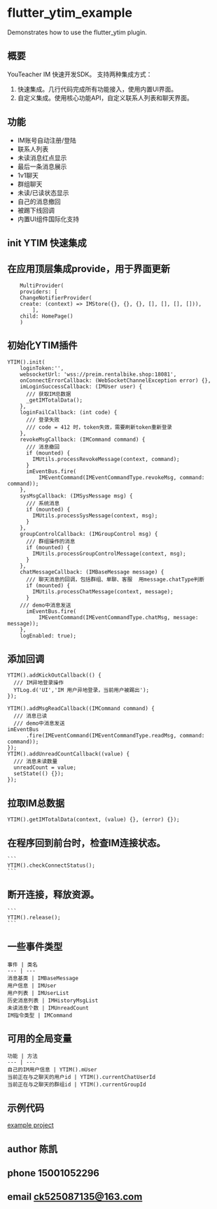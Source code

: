 # flutter_ytim_example

Demonstrates how to use the flutter_ytim plugin.

## 概要
YouTeacher IM 快速开发SDK。
支持两种集成方式：
1. 快速集成。几行代码完成所有功能接入，使用内置UI界面。
2. 自定义集成。使用核心功能API，自定义联系人列表和聊天界面。

## 功能
- IM账号自动注册/登陆
- 联系人列表
- 未读消息红点显示
- 最后一条消息展示
- 1v1聊天
- 群组聊天
- 未读/已读状态显示
- 自己的消息撤回
- 被踢下线回调
- 内置UI组件国际化支持

## init YTIM 快速集成

## 在应用顶层集成provide，用于界面更新
```
    MultiProvider(
    providers: [
    ChangeNotifierProvider(
    create: (context) => IMStore({}, {}, {}, [], [], [], [])),
        ],
    child: HomePage()
    )
```

## 初始化YTIM插件

    YTIM().init(
        loginToken:'',
        websocketUrl: 'wss://preim.rentalbike.shop:18081',
        onConnectErrorCallback: (WebSocketChannelException error) {},
        imLoginSuccessCallback: (IMUser user) {
          /// 获取IM总数据
          _getIMTotalData();
        },
        loginFailCallback: (int code) {
          /// 登录失败
          /// code = 412 时，token失效，需要刷新token重新登录
        },
        revokeMsgCallback: (IMCommand command) {
          /// 消息撤回
          if (mounted) {
            IMUtils.processRevokeMessage(context, command);
          }
          imEventBus.fire(
              IMEventCommand(IMEventCommandType.revokeMsg, command: command));
        },
        sysMsgCallback: (IMSysMessage msg) {
          /// 系统消息
          if (mounted) {
            IMUtils.processSysMessage(context, msg);
          }
        },
        groupControlCallback: (IMGroupControl msg) {
          /// 群组操作的消息
          if (mounted) {
            IMUtils.processGroupControlMessage(context, msg);
          }
        },
        chatMessageCallback: (IMBaseMessage message) {
          /// 聊天消息的回调，包括群组、单聊、客服  用message.chatType判断
          if (mounted) {
            IMUtils.processChatMessage(context, message);
          }
        /// demo中消息发送
          imEventBus.fire(
              IMEventCommand(IMEventCommandType.chatMsg, message: message));
        },
        logEnabled: true);

## 添加回调

    YTIM().addKickOutCallback(() {
      /// IM异地登录操作
      YTLog.d('UI','IM 用户异地登录，当前用户被踢出');
    });

    YTIM().addMsgReadCallback((IMCommand command) {
      /// 消息已读
      /// demo中消息发送
    imEventBus
          .fire(IMEventCommand(IMEventCommandType.readMsg, command: command));
    });
    YTIM().addUnreadCountCallback((value) {
      /// 消息未读数量
      unreadCount = value;
      setState(() {});
    });

## 拉取IM总数据

    YTIM().getIMTotalData(context, (value) {}, (error) {});

## 在程序回到前台时，检查IM连接状态。
    ```
    YTIM().checkConnectStatus();
    ```
## 断开连接，释放资源。
    ```
    YTIM().release();
    ```
## 一些事件类型
    事件 | 类名
    --- | ---
    消息基类 | IMBaseMessage
    用户信息 | IMUser
    用户列表 | IMUserList
    历史消息列表 | IMHistoryMsgList
    未读消息个数 | IMUnreadCount
    IM指令类型 | IMCommand

## 可用的全局变量
    功能 | 方法
    --- | ---
    自己的IM用户信息 | YTIM().mUser
    当前正在与之聊天的用户id | YTIM().currentChatUserId
    当前正在与之聊天的群组id | YTIM().currentGroupId


## 示例代码
[example project](https://github.com/and2long/flutter_ytim/tree/v3.0/example)

## author 陈凯  
## phone  15001052296   
## email  ck525087135@163.com
